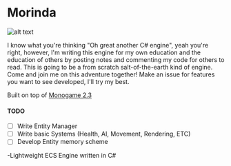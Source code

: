 # Morinda

![alt text][logo]

I know what you're thinking "Oh great another C# engine", yeah you're right, however, I'm writing this engine for my own education and the education of others by posting notes and commenting my code for others to read. This is going to be a from scratch salt-of-the-earth kind of engine. Come and join me on this adventure together! Make an issue for features you want to see developed, I'll try my best.

Built on top of [Monogame 2.3](http://www.monogame.net/downloads/ "Monogame 2.3")

#### TODO ####
- [ ] Write Entity Manager
- [ ] Write basic Systems (Health, AI, Movement, Rendering, ETC)
- [ ] Develop Entity memory scheme

[logo]: http://i.imgur.com/4qNSBnn.jpg "Logo Title Text 2"
-Lightweight ECS Engine written in C#
